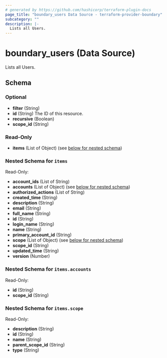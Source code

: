 ```yaml
---
# generated by https://github.com/hashicorp/terraform-plugin-docs
page_title: "boundary_users Data Source - terraform-provider-boundary"
subcategory: ""
description: |-
  Lists all Users.
---
```


# boundary_users (Data Source)

Lists all Users.



<!-- schema generated by tfplugindocs -->
## Schema

### Optional

- **filter** (String)
- **id** (String) The ID of this resource.
- **recursive** (Boolean)
- **scope_id** (String)

### Read-Only

- **items** (List of Object) (see [below for nested schema](#nestedatt--items))

<a id="nestedatt--items"></a>
### Nested Schema for `items`

Read-Only:

- **account_ids** (List of String)
- **accounts** (List of Object) (see [below for nested schema](#nestedobjatt--items--accounts))
- **authorized_actions** (List of String)
- **created_time** (String)
- **description** (String)
- **email** (String)
- **full_name** (String)
- **id** (String)
- **login_name** (String)
- **name** (String)
- **primary_account_id** (String)
- **scope** (List of Object) (see [below for nested schema](#nestedobjatt--items--scope))
- **scope_id** (String)
- **updated_time** (String)
- **version** (Number)

<a id="nestedobjatt--items--accounts"></a>
### Nested Schema for `items.accounts`

Read-Only:

- **id** (String)
- **scope_id** (String)


<a id="nestedobjatt--items--scope"></a>
### Nested Schema for `items.scope`

Read-Only:

- **description** (String)
- **id** (String)
- **name** (String)
- **parent_scope_id** (String)
- **type** (String)


